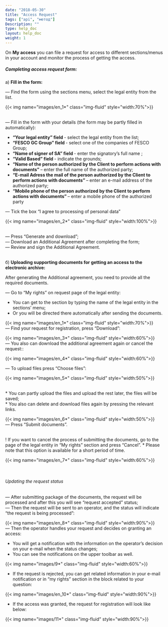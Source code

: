 ```yaml
---
date: "2018-05-30"
title: "Access Request"
tags: ["api", "метод"]
Description: ""
type: help_doc
layout: help_doc
weight: 1
---
```


<div class="pixxett-alert pixxett-alert-icon alert4-light">
  <i class="fa fa-info-circle"></i>On <b>My access</b> you can file a request for access to different sections/menus in your account and monitor the process of getting the access.  </div>

##### Completing access request form:

а) <b>Fill in the form:</b> <br/>

— Find the form using the sections menu, select the legal entity from the list. 

{{< img name="images/en_1*" class="img-fluid" style="width:70%">}}

<br/>
— Fill in the form with your details (the form may be partly filled in automatically): 

* <b>“Your legal entity” field </b> - select the legal entity from the list;
* <b>“FESCO GC Group” field </b>  - select one of the companies of FESCO Group;
* <b>“Name of signer of SA” field </b> - enter the signatory’s full name ;
* <b>“Valid Based” field </b> - indicate the grounds;
* <b>“Name of the person authorized by the Client to perform actions with documents” </b> – enter the full name of the authorized party;
* <b>“E-mail Adress the mail of the person authorized by the Client to perform actions with documents” </b> – enter an e-mail address of the authorized party;
* <b>“Mobile phone of the person authorized by the Client to perform actions with documents” </b> – enter a mobile phone of the authorized party

— Tick the box “I agree to processing of personal data”

{{< img name="images/en_2*" class="img-fluid" style="width:100%">}}

<br/>
— Press “Generate and download”; <br/>
— Download an Additional Agreement after completing the form; <br/>
— Review and sign the Additional Agreement. <br/>
<br/>

б)  <b>Uploading supporting documents for getting an access to the electronic archive:</b> 

After generating the Additional agreement, you need to provide all the required documents.

— Go to “My rights” on request page of the legal entity: <br/>

* You can get to the section by typing the name of the legal entity in the sections’ menu; <br/>
* Or you will be directed there automatically after sending the documents. <br/>

{{< img name="images/en_1*" class="img-fluid" style="width:70%">}}
<br/>
— Find your request for registration, press “Download”:

{{< img name="images/en_3*" class="img-fluid" style="width:60%">}}
<br/>
— You also can download the additional agreement again or cancel the request::

{{< img name="images/en_4*" class="img-fluid" style="width:60%">}}

— To upload files press “Choose files”:

{{< img name="images/en_5*" class="img-fluid" style="width:50%">}}

<br/>
* You can partly upload the files and upload the rest later, the files will be saved; <br/>
* You also can delete and download files again by pressing the relevant links. <br/>

{{< img name="images/en_6*" class="img-fluid" style="width:50%">}}
<br/>
— Press “Submit documents”.

<br/>
! If you want to cancel the process of submitting the documents, go to the page of the legal entity in “My rights” section and press “Cancel”.
* Please note that this option is available for a short period of time. 
 
{{< img name="images/en_7*" class="img-fluid" style="width:60%">}}

<br/>

###### Updating the request status 

— After submitting package of the documents, the request will be processed and after this you will see “request accepted” status; <br/>
— Then the request will be sent to an operator, and the status will indicate “the request is being processed”: <br/>

{{< img name="images/en_8*" class="img-fluid" style="width:90%">}}
<br/>
— Then the operator handles your request and decides on granting an access:

* You will get a notification with the information on the operator’s decision on your e-mail when the status changes; <br/>
* You can see the notifications on the upper toolbar as well. <br/>

{{< img name="images/9*" class="img-fluid" style="width:60%">}}

* If the request is rejected, you can get related information in your e-mail notification or in “my rights” section in the block related to your question: <br/>

{{< img name="images/en_10*" class="img-fluid" style="width:90%">}}
<br/>

* If the access was granted, the request for registration will look like below: <br/>

{{< img name="images/11*" class="img-fluid" style="width:90%">}}
